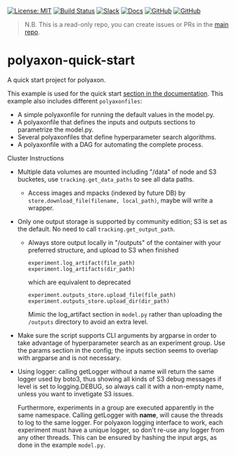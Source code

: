 [![License: MIT](https://img.shields.io/badge/License-MIT-green.svg)](LICENSE)
[![Build Status](https://travis-ci.org/polyaxon/polyaxon-quick-start.svg?branch=master)](https://travis-ci.org/polyaxon/polyaxon-quick-start)
[![Slack](https://img.shields.io/badge/chat-on%20slack-aadada.svg?logo=slack&longCache=true)](https://polyaxon.com/slack/)
[![Docs](https://img.shields.io/badge/docs-stable-brightgreen.svg?style=flat)](https://polyaxon.com/docs/)
[![GitHub](https://img.shields.io/badge/issue_tracker-github-blue?logo=github)](https://github.com/polyaxon/polyaxon/issues)
[![GitHub](https://img.shields.io/badge/roadmap-github-blue?logo=github)](https://github.com/polyaxon/polyaxon/milestones)

> N.B. This is a read-only repo, you can create issues or PRs in the [main repo](https://github.com/polyaxon/polyaxon/issues).

# polyaxon-quick-start

A quick start project for polyaxon.

This example is used for the quick start [section in the documentation](https://polyaxon.com/docs/intro/quick-start/). This example also includes different `polyaxonfiles`:

   * A simple polyaxonfile for running the default values in the model.py.
   * A polyaxonfile that defines the inputs and outputs sections to parametrize the model.py.
   * Several polyaxonfiles that define hyperparameter search algorithms.
   * A polyaxonfile with a DAG for automating the complete process.

Cluster Instructions

* Multiple data volumes are mounted including "/data" of node and S3 bucketes,
  use `tracking.get_data_paths` to see all data paths.

  * Access images and mpacks (indexed by future DB) by
    `store.download_file(filename, local_path)`,  maybe will write a wrapper.

* Only one output storage is supported by community edition; S3 is set
  as the default. No need to call `tracking.get_output_path`.

  * Always store output locally in "/outputs" of the container
    with your preferred structure, and upload to S3 when finished
      ```
      experiment.log_artifact(file_path)
      experiment.log_artifacts(dir_path)
      ```
    which are equivalent to deprecated
      ```
      experiment.outputs_store.upload_file(file_path)
      experiment.outputs_store.upload_dir(dir_path)
      ```
    Mimic the log_artifact section in `model.py` rather than uploading the
    `/outputs` directory to avoid an extra level.

* Make sure the script supports CLI arguments by argparse in order to take
  advantage of hyperparameter search as an experiment group.
  Use the params section in the config; the inputs section seems to overlap
  with argparse and is not necessary.

* Using logger: calling getLogger without a name will return the same logger
  used by boto3, thus showing all kinds of S3 debug messages if level is set
  to logging.DEBUG, so always call it with a non-empty name, unless you want
  to invetigate S3 issues.

  Furthermore, experiments in a group are executed apparently in the same
  namespace. Calling getLogger with __name__, will cause the threads to log
  to the same logger.
  For polyaxon logging interface to work, each experiment must have a unique
  logger, so don't re-use any logger from any other threads.
  This can be ensured by hashing the input args,
  as done in the example `model.py`.

